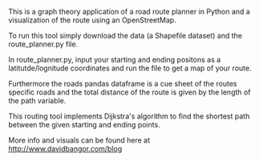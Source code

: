 This is a graph theory application of a road route planner in Python and a visualization 
of the route using an OpenStreetMap.  

To run this tool simply download the data (a Shapefile dataset) and the route_planner.py file.  

In route_planner.py, input your starting and ending positons as a latitutde/lognitude coordinates and
run the file to get a map of your route.  

Furthermore the roads pandas dataframe is a cue sheet of the routes specific roads and the total distance of the route is given by the length of the path variable. 

This routing tool implements Dijkstra's algorithm to find the shortest path between the given starting and
ending points. 

More info and visuals can be found here at http://www.davidbangor.com/blog
